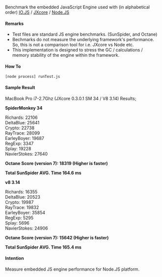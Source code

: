 Benchmark the embedded JavaScript Engine used with (in alphabetical order) [IO.JS](http://iojs.org) / [JXcore](http://jxcore.com) / [Node.JS](http://nodejs.org)

#### Remarks

 - Test files are standard JS engine benchmarks. (SunSpider, and Octane)
 - Bechmarks do not measure the underlying framework's performance. So, this is not a comparison tool for i.e. JXcore vs Node etc.
 - This implementation is designed to stress the GC / calculations / memory stability of the engine within the framework.

#### How To

```
[node process] runTest.js
```

#### Sample Result
MacBook Pro i7-2.7Ghz (JXcore 0.3.0.1 SM 34 / V8 3.14) Results;  

**SpiderMonkey 34**  

Richards: 22106  
DeltaBlue: 25641  
Crypto: 22738  
RayTrace: 28099  
EarleyBoyer: 19687  
RegExp: 3347  
Splay: 19228  
NavierStokes: 27640  

**Octane Score (version 7): 18319 (Higher is faster)**

**Total SunSpider AVG. Time 164.6 ms**


**v8 3.14**  

Richards: 16355  
DeltaBlue: 20523  
Crypto: 19987  
RayTrace: 19832  
EarleyBoyer: 35854  
RegExp: 5295  
Splay: 5696  
NavierStokes: 24906  

**Octane Score (version 7): 15642 (Higher is faster)**

**Total SunSpider AVG. Time 165.4 ms**


#### Intention
Measure embedded JS engine performance for Node.JS platform.

